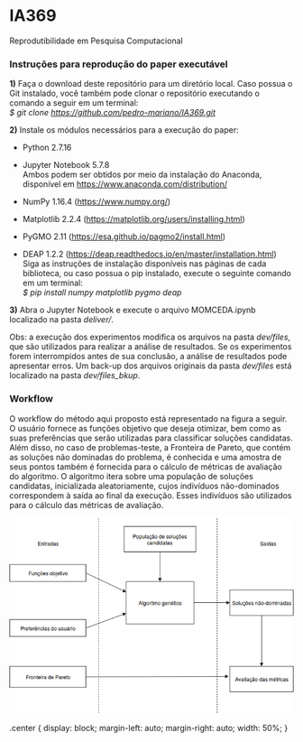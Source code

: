 # IA369
Reprodutibilidade em Pesquisa Computacional

### Instruções para reprodução do paper executável

**1)** Faça o download deste repositório para um diretório local. Caso possua o Git instalado, você também pode clonar o repositório executando o comando a seguir em um terminal: <br>
*$ git clone https://github.com/pedro-mariano/IA369.git*

**2)** Instale os módulos necessários para a execução do paper:

- Python 2.7.16
- Jupyter Notebook 5.7.8 <br>
Ambos podem ser obtidos por meio da instalação do Anaconda, disponível em https://www.anaconda.com/distribution/

- NumPy 1.16.4 (https://www.numpy.org/)
- Matplotlib 2.2.4 (https://matplotlib.org/users/installing.html)
- PyGMO 2.11 (https://esa.github.io/pagmo2/install.html)
- DEAP 1.2.2 (https://deap.readthedocs.io/en/master/installation.html) <br>
Siga as instruções de instalação disponíveis nas páginas de cada biblioteca, ou caso possua o pip instalado, execute o seguinte comando em um terminal:<br>
*$ pip install numpy matplotlib pygmo deap*

**3)** Abra o Jupyter Notebook e execute o arquivo MOMCEDA.ipynb localizado na pasta *deliver/*.

Obs: a execução dos experimentos modifica os arquivos na pasta *dev/files*, que são utilizados para realizar a análise de resultados. Se os experimentos forem interrompidos antes de sua conclusão, a análise de resultados pode apresentar erros. Um back-up dos arquivos originais da pasta *dev/files* está localizado na pasta *dev/files_bkup*.

### Workflow

O workflow do método aqui proposto está representado na figura a seguir. O usuário fornece as funções objetivo que deseja otimizar, bem como as suas preferências que serão utilizadas para classificar soluções candidatas. Além disso, no caso de problemas-teste, a Fronteira de Pareto, que contém as soluções não dominadas do problema, é conhecida e uma amostra de seus pontos também é fornecida para o cálculo de métricas de avaliação do algoritmo. O algoritmo itera sobre uma população de soluções candidatas, inicializada aleatoriamente, cujos indivíduos não-dominados correspondem à saída ao final da execução. Esses indivíduos são utilizados para o cálculo das métricas de avaliação.

<img src="figures/MOMCEDA-workflow.png" class="center">

.center {
  display: block;
  margin-left: auto;
  margin-right: auto;
  width: 50%;
}
